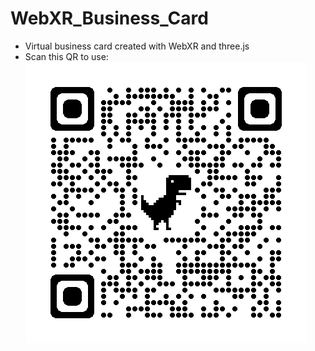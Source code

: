 # WebXR_Business_Card

- Virtual business card created with WebXR and three.js
- Scan this QR to use:
![](assets/QR_code/Business_Card_QR.png)
